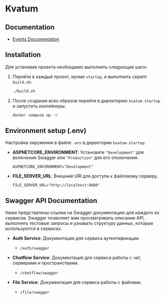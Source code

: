 # Kvatum

## Documentation

- [Events Documentation](streaming-service/docs/events/order.md)

## Installation

Для установки проекта необходимо выполнить следующие шаги:

1. Перейти в каждый проект, кроме `startup`, и выполнить скрипт `build.sh`:
    ```bash
    ./build.sh
    ```

2. После создания всех образов перейти в директорию `kvatum-startup` и запустить контейнеры:
    ```bash
    docker compose up -d
    ```

## Environment setup (.env)

Настройка окружения в файле `.env` в директории `kvatum-startup`:

- **ASPNETCORE_ENVIRONMENT**: Установите `"Development"` для включения Swagger или `"Production"` для его отключения.
    ```plaintext
    ASPNETCORE_ENVIRONMENT="Development"
    ```

- **FILE_SERVER_URL**: Внешний URI для доступа к файловому серверу.
    ```plaintext
    FILE_SERVER_URL="http://localhost:8080"
    ```

## Swagger API Documentation

Ниже представлены ссылки на Swagger документацию для каждого из сервисов. Swagger позволяет вам просматривать описание API, выполнять тестовые запросы и узнавать структуру данных, которые используются в сервисах.

- **Auth Service**: Документация для сервиса аутентификации.
  - `/auth/swagger`

- **Chatflow Service**: Документация для сервиса работы с чат, серверами и пространствами.
  - `/chatflow/swagger`

- **File Service**: Документация для сервиса работы с файлами.
  - `/file/swagger`

